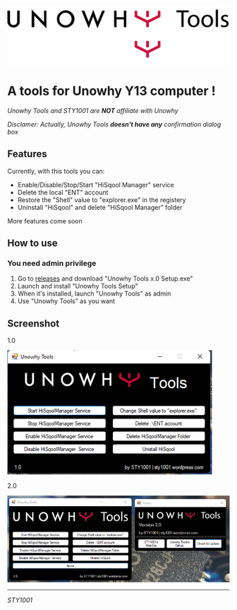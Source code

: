 ![Unowhy Tools Logo Dark](/README/UTLB.png#gh-light-mode-only)
![Unowhy Tools Logo White](/README/UTLW.png#gh-dark-mode-only)
# A tools for Unowhy Y13 computer !

*Unowhy Tools and STY1001 are __NOT__ affiliate with Unowhy*

*Disclamer: Actually, Unowhy Tools **doesn't have any** confirmation dialog box*

## Features
Currently, with this tools you can:
- Enable/Disable/Stop/Start "HiSqool Manager" service
- Delete the local "ENT" account
- Restore the "Shell" value to "explorer.exe" in the registery
- Uninstall "HiSqool" and delete "HiSqool Manager" folder

More features come soon

## How to use
### You need admin privilege
1. Go to [releases](https://github.com/STY1001/Unowhy-Tools/releases/latest) and download "Unowhy Tools x.0 Setup.exe"
2. Launch and install "Unowhy Tools Setup"
3. When it's installed, launch "Unowhy Tools" as admin
4. Use "Unowhy Tools" as you want

## Screenshot
1.0

![UT Screen](/README/UT1.0.png)

2.0

![UT Screen](/README/UT2.0.png)

***

*STY1001*
